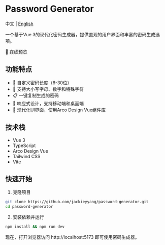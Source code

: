 # Password Generator

中文 | [English](./README-en.md)

一个基于Vue 3的现代化密码生成器，提供直观的用户界面和丰富的密码生成选项。

🔗 [在线预览](https://jackieyyang.github.io/password-generator)

## 功能特点

- 🔐 自定义密码长度（6-30位）
- 🔡 支持大小写字母、数字和特殊字符
- 📋 一键复制生成的密码
- 📱 响应式设计，支持移动端和桌面端
- 🎨 现代化UI界面，使用Arco Design Vue组件库

## 技术栈

- Vue 3
- TypeScript
- Arco Design Vue
- Tailwind CSS
- Vite

## 快速开始

1. 克隆项目
```sh
git clone https://github.com/jackieyyang/password-generator.git
cd password-generator
```

2. 安装依赖并运行
```sh
npm install && npm run dev
```

现在，打开浏览器访问 http://localhost:5173 即可使用密码生成器。
